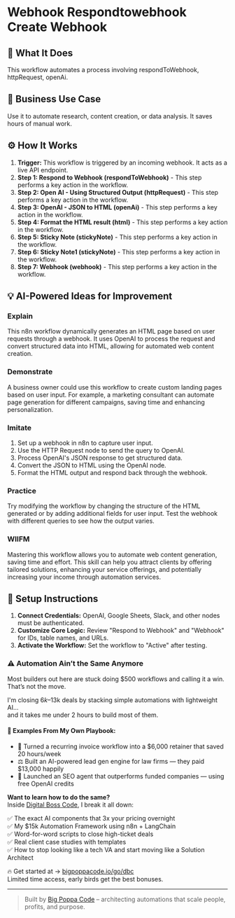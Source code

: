 # Webhook Respondtowebhook Create Webhook

## 🚀 What It Does
This workflow automates a process involving respondToWebhook, httpRequest, openAi.

## 💼 Business Use Case
Use it to automate research, content creation, or data analysis. It saves hours of manual work.

## ⚙️ How It Works
1.  **Trigger:** This workflow is triggered by an incoming webhook. It acts as a live API endpoint.
2. **Step 1: Respond to Webhook (respondToWebhook)** - This step performs a key action in the workflow.
3. **Step 2: Open AI - Using Structured Output (httpRequest)** - This step performs a key action in the workflow.
4. **Step 3: OpenAI - JSON to HTML (openAi)** - This step performs a key action in the workflow.
5. **Step 4: Format the HTML result (html)** - This step performs a key action in the workflow.
6. **Step 5: Sticky Note (stickyNote)** - This step performs a key action in the workflow.
7. **Step 6: Sticky Note1 (stickyNote)** - This step performs a key action in the workflow.
8. **Step 7: Webhook (webhook)** - This step performs a key action in the workflow.

## 💡 AI-Powered Ideas for Improvement
### Explain
This n8n workflow dynamically generates an HTML page based on user requests through a webhook. It uses OpenAI to process the request and convert structured data into HTML, allowing for automated web content creation.

### Demonstrate
A business owner could use this workflow to create custom landing pages based on user input. For example, a marketing consultant can automate page generation for different campaigns, saving time and enhancing personalization.

### Imitate
1. Set up a webhook in n8n to capture user input.
2. Use the HTTP Request node to send the query to OpenAI.
3. Process OpenAI's JSON response to get structured data.
4. Convert the JSON to HTML using the OpenAI node.
5. Format the HTML output and respond back through the webhook.

### Practice
Try modifying the workflow by changing the structure of the HTML generated or by adding additional fields for user input. Test the webhook with different queries to see how the output varies.

### WIIFM
Mastering this workflow allows you to automate web content generation, saving time and effort. This skill can help you attract clients by offering tailored solutions, enhancing your service offerings, and potentially increasing your income through automation services.

## 🔧 Setup Instructions
1. **Connect Credentials:** OpenAI, Google Sheets, Slack, and other nodes must be authenticated.
2. **Customize Core Logic:** Review "Respond to Webhook" and "Webhook" for IDs, table names, and URLs.
3. **Activate the Workflow:** Set the workflow to "Active" after testing.

### ⚠️ Automation Ain’t the Same Anymore

Most builders out here are stuck doing $500 workflows and calling it a win.  
That’s not the move.  

I'm closing $6k–$13k deals by stacking simple automations with lightweight AI...  
and it takes me under 2 hours to build most of them.

#### 🧠 Examples From My Own Playbook:
- 🔁 Turned a recurring invoice workflow into a $6,000 retainer that saved 20 hours/week  
- ⚖️ Built an AI-powered lead gen engine for law firms — they paid $13,000 happily  
- 🚀 Launched an SEO agent that outperforms funded companies — using free OpenAI credits  

**Want to learn how to do the same?**  
Inside [Digital Boss Code](https://bigpoppacode.io/go/dbc), I break it all down:

✅ The exact AI components that 3x your pricing overnight  
✅ My $15k Automation Framework using n8n + LangChain  
✅ Word-for-word scripts to close high-ticket deals  
✅ Real client case studies with templates  
✅ How to stop looking like a tech VA and start moving like a Solution Architect  

🔥 Get started at → [bigpoppacode.io/go/dbc](https://bigpoppacode.io/go/dbc)  
Limited time access, early birds get the best bonuses.

---
> Built by [Big Poppa Code](https://bigpoppacode.io) – architecting automations that scale people, profits, and purpose.
